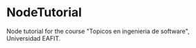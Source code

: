 # NodeTutorial
Node tutorial for the course "Topicos en ingenieria de software", Universidad EAFIT.
